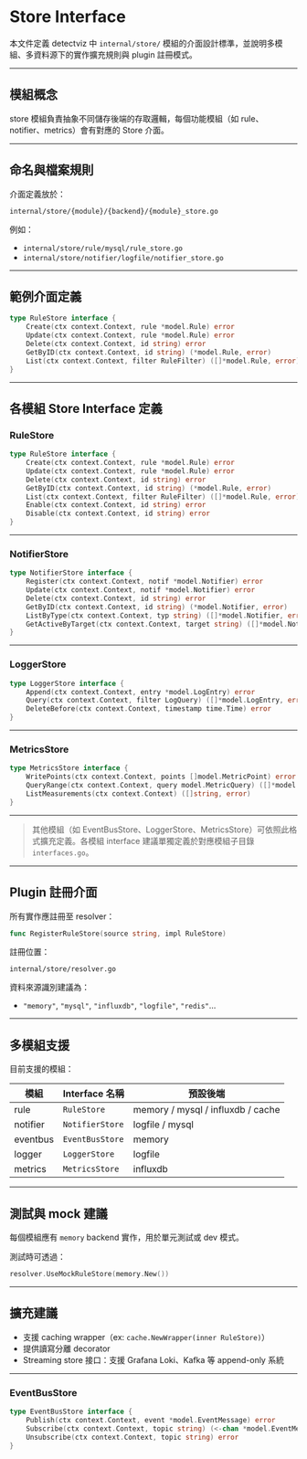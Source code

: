 # Store Interface

本文件定義 detectviz 中 `internal/store/` 模組的介面設計標準，並說明多模組、多資料源下的實作擴充規則與 plugin 註冊模式。

---

## 模組概念

store 模組負責抽象不同儲存後端的存取邏輯，每個功能模組（如 rule、notifier、metrics）會有對應的 Store 介面。

---

## 命名與檔案規則

介面定義放於：

```
internal/store/{module}/{backend}/{module}_store.go
```

例如：

- `internal/store/rule/mysql/rule_store.go`
- `internal/store/notifier/logfile/notifier_store.go`

---

## 範例介面定義

```go
type RuleStore interface {
    Create(ctx context.Context, rule *model.Rule) error
    Update(ctx context.Context, rule *model.Rule) error
    Delete(ctx context.Context, id string) error
    GetByID(ctx context.Context, id string) (*model.Rule, error)
    List(ctx context.Context, filter RuleFilter) ([]*model.Rule, error)
}
```

---

## 各模組 Store Interface 定義

### RuleStore

```go
type RuleStore interface {
    Create(ctx context.Context, rule *model.Rule) error
    Update(ctx context.Context, rule *model.Rule) error
    Delete(ctx context.Context, id string) error
    GetByID(ctx context.Context, id string) (*model.Rule, error)
    List(ctx context.Context, filter RuleFilter) ([]*model.Rule, error)
    Enable(ctx context.Context, id string) error
    Disable(ctx context.Context, id string) error
}
```

---

### NotifierStore

```go
type NotifierStore interface {
    Register(ctx context.Context, notif *model.Notifier) error
    Update(ctx context.Context, notif *model.Notifier) error
    Delete(ctx context.Context, id string) error
    GetByID(ctx context.Context, id string) (*model.Notifier, error)
    ListByType(ctx context.Context, typ string) ([]*model.Notifier, error)
    GetActiveByTarget(ctx context.Context, target string) ([]*model.Notifier, error)
}
```

---

### LoggerStore

```go
type LoggerStore interface {
    Append(ctx context.Context, entry *model.LogEntry) error
    Query(ctx context.Context, filter LogQuery) ([]*model.LogEntry, error)
    DeleteBefore(ctx context.Context, timestamp time.Time) error
}
```

---

### MetricsStore

```go
type MetricsStore interface {
    WritePoints(ctx context.Context, points []model.MetricPoint) error
    QueryRange(ctx context.Context, query model.MetricQuery) ([]*model.MetricSeries, error)
    ListMeasurements(ctx context.Context) ([]string, error)
}
```

---

> 其他模組（如 EventBusStore、LoggerStore、MetricsStore）可依照此格式擴充定義。各模組 interface 建議單獨定義於對應模組子目錄 `interfaces.go`。

---

## Plugin 註冊介面

所有實作應註冊至 resolver：

```go
func RegisterRuleStore(source string, impl RuleStore)
```

註冊位置：

```
internal/store/resolver.go
```

資料來源識別建議為：

- `"memory"`, `"mysql"`, `"influxdb"`, `"logfile"`, `"redis"`...

---

## 多模組支援

目前支援的模組：

| 模組      | Interface 名稱      | 預設後端          |
|-----------|---------------------|-------------------|
| rule      | `RuleStore`         | memory / mysql / influxdb / cache |
| notifier  | `NotifierStore`     | logfile / mysql   |
| eventbus  | `EventBusStore`     | memory            |
| logger    | `LoggerStore`       | logfile           |
| metrics   | `MetricsStore`      | influxdb          |

---

## 測試與 mock 建議

每個模組應有 `memory` backend 實作，用於單元測試或 dev 模式。

測試時可透過：

```go
resolver.UseMockRuleStore(memory.New())
```

---

## 擴充建議

- 支援 caching wrapper（ex: `cache.NewWrapper(inner RuleStore)`）
- 提供讀寫分離 decorator
- Streaming store 接口：支援 Grafana Loki、Kafka 等 append-only 系統

---

### EventBusStore

```go
type EventBusStore interface {
    Publish(ctx context.Context, event *model.EventMessage) error
    Subscribe(ctx context.Context, topic string) (<-chan *model.EventMessage, error)
    Unsubscribe(ctx context.Context, topic string) error
}
```